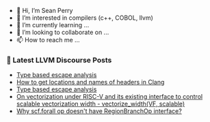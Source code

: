 - 👋 Hi, I’m Sean Perry
- 👀 I’m interested in compilers (c++, COBOL, llvm)
- 🌱 I’m currently learning ...
- 💞️ I’m looking to collaborate on ...
- 📫 How to reach me ...

<!---
s66perry/s66perry is a ✨ special ✨ repository because its `README.md` (this file) appears on your GitHub profile.
You can click the Preview link to take a look at your changes.
--->
### 📕 Latest LLVM Discourse Posts

<!-- DISCOURSE-LLVM:START -->
- [Type based escape analysis](https://discourse.llvm.org/t/type-based-escape-analysis/70803#post_13)
- [How to get locations and names of headers in Clang](https://discourse.llvm.org/t/how-to-get-locations-and-names-of-headers-in-clang/70774#post_2)
- [Type based escape analysis](https://discourse.llvm.org/t/type-based-escape-analysis/70803#post_12)
- [On vectorization under RISC-V and its existing interface to control scalable vectorization width - vectorize_width&lpar;VF, scalable&rpar;](https://discourse.llvm.org/t/on-vectorization-under-risc-v-and-its-existing-interface-to-control-scalable-vectorization-width-vectorize-width-vf-scalable/66893#post_13)
- [Why scf.forall op doesn&#39;t have RegionBranchOp interface?](https://discourse.llvm.org/t/why-scf-forall-op-doesnt-have-regionbranchop-interface/70789#post_5)
<!-- DISCOURSE-LLVM:END -->
